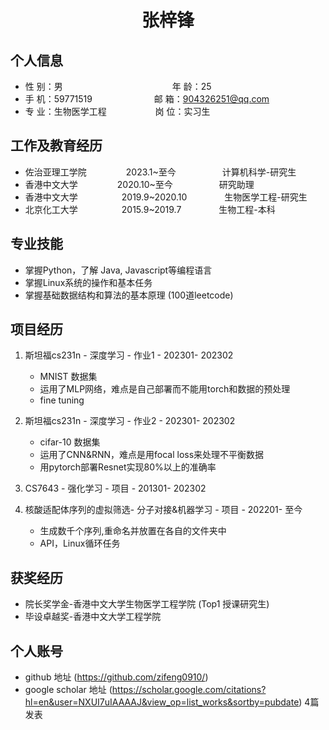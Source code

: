  <center>
     <h1>张梓锋</h1>
 </center>

## 个人信息 

* 性 别：男&emsp;&emsp;&emsp;&emsp;&emsp;&emsp;&emsp;&emsp;&emsp;&emsp;&emsp;&emsp;&ensp;年 龄：25  
* 手 机：59771519 &emsp;&emsp;&emsp;&emsp;&emsp;&emsp;&ensp;  邮 箱：904326251@qq.com    
* 专 业：生物医学工程 &emsp;&emsp;&emsp;&emsp;&emsp; 岗 位：实习生

## 工作及教育经历
* 佐治亚理工学院&emsp;&emsp;&emsp;&ensp;&emsp;2023.1~至今&emsp;&emsp;&emsp;&emsp;&emsp; 计算机科学-研究生   
* 香港中文大学&emsp;&emsp;&emsp;&ensp;&emsp;2020.10~至今&emsp;&emsp;&emsp;&emsp;&emsp; 研究助理    
* 香港中文大学&emsp;&emsp;&emsp;&emsp;&emsp;2019.9~2020.10&emsp;&emsp;&emsp;&emsp; 生物医学工程-研究生         
* 北京化工大学&emsp;&emsp;&emsp;&emsp;&emsp;2015.9~2019.7&emsp;&emsp;&emsp;&emsp; 生物工程-本科  

## 专业技能

* 掌握Python，了解 Java, Javascript等编程语言
* 掌握Linux系统的操作和基本任务
* 掌握基础数据结构和算法的基本原理 (100道leetcode)

## 项目经历

1. 斯坦福cs231n - 深度学习 - 作业1 - 202301- 202302 
    * MNIST 数据集 
    * 运用了MLP网络，难点是自己部署而不能用torch和数据的预处理
    * fine tuning

2. 斯坦福cs231n - 深度学习 - 作业2 - 202301- 202302 
    * cifar-10 数据集 
    * 运用了CNN&RNN，难点是用focal loss来处理不平衡数据
    * 用pytorch部署Resnet实现80%以上的准确率
3. CS7643 - 强化学习 - 项目 - 201301- 202302 
4. 核酸适配体序列的虚拟筛选- 分子对接&机器学习 - 项目 - 202201- 至今
    * 生成数千个序列,重命名并放置在各自的文件夹中
    * API，Linux循环任务

## 获奖经历
* 院长奖学金-香港中文大学生物医学工程学院 (Top1 授课研究生)
* 毕设卓越奖-香港中文大学工程学院

## 个人账号 
* github 地址 (https://github.com/zifeng0910/)
* google scholar 地址 (https://scholar.google.com/citations?hl=en&user=NXUI7uIAAAAJ&view_op=list_works&sortby=pubdate) 4篇发表

<!-- ## 其他信息 
* 喜欢钻研技术 等等
* 性格开朗，喜欢跳舞，做个主持人 等等  -->
